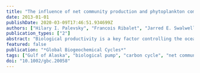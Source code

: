 ```yaml
---
title: "The influence of net community production and phytoplankton community structure on CO2 uptake in the Gulf of Alaska"
date: 2013-01-01
publishDate: 2020-03-09T17:46:51.934699Z
authors: ["Hilary I. Palevsky", "Francois Ribalet", "Jarred E. Swalwell", "Catherine E. Cosca", "Edward D. Cokelet", "Richard A. Feely", "E. Virginia Armbrust", "Paul D. Quay"]
publication_types: ["2"]
abstract: "Biological productivity is a key factor controlling the ocean's ability to take up carbon dioxide from the atmosphere. However, the ecological dynamics that drive regions of intense productivity and carbon export are poorly understood. In this study, we present high-spatial-resolution estimates of air-sea CO2 flux, net community production (NCP) rates calculated from O2/Ar ratios, and phytoplankton population abundances determined by continuous underway measurements on a cruise across the Gulf of Alaska in May 2010. The highest rates of NCP (249 ± 40 mmol C m-2 d-1) and oceanic CO2 uptake (air-sea flux of −42.3 ± 6.1 mmol C m-2 d-1) were observed across a transition zone between the high-nitrate low-chlorophyll (HNLC) waters of the Alaskan Gyre and the coastal waters off the Aleutian Islands. While the transition zone comprises 20% of the total area covered in crossing the Gulf of Alaska, it contributed 58% of the total NCP and 67% of the total CO2 uptake observed along the cruise track. A corresponding transition zone phytoplankton bloom was dominated by two small-celled (textless20 µm) phytoplankton communities, which were distinct from the phytoplankton communities in the surrounding Alaskan Gyre and coastal waters. We hypothesize that mixing between iron-rich coastal waters and iron-limited Alaskan Gyre waters stimulated this bloom and fueled the high NCP and CO2 export observed in the region."
featured: false
publication: "*Global Biogeochemical Cycles*"
tags: ["Gulf of Alaska", "biological pump", "carbon cycle", "net community production", "phytoplankton"]
doi: "10.1002/gbc.20058"
---
```


